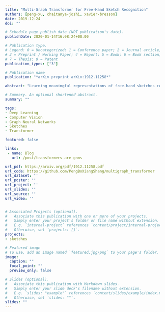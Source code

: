```yaml
---
title: "Multi-Graph Transformer for Free-Hand Sketch Recognition"
authors: [peng-xu, chaitanya-joshi, xavier-bresson]
date: 2019-12-24
doi: ""

# Schedule page publish date (NOT publication's date).
publishDate: 2020-01-14T16:08:24+08:00

# Publication type.
# Legend: 0 = Uncategorized; 1 = Conference paper; 2 = Journal article;
# 3 = Preprint / Working Paper; 4 = Report; 5 = Book; 6 = Book section;
# 7 = Thesis; 8 = Patent
publication_types: ["3"]

# Publication name
publication: "*arXiv preprint arXiv:1912.11258*"

abstract: "Learning meaningful representations of free-hand sketches remains a challenging task given the signal sparsity and the high-level abstraction of sketches. Existing techniques have focused on exploiting either the static nature of sketches with Convolutional Neural Networks (CNNs) or the temporal sequential property with Recurrent Neural Networks (RNNs). In this work, we propose a new representation of sketches as multiple sparsely connected graphs. We design a novel Graph Neural Network (GNN), the Multi-Graph Transformer (MGT), for learning representations of sketches from multiple graphs which simultaneously capture global and local geometric stroke structures, as well as temporal information. We report extensive numerical experiments on a sketch recognition task to demonstrate the performance of the proposed approach. Particularly, MGT applied on 414k sketches from Google QuickDraw: (i) achieves small recognition gap to the CNN-based performance upper bound (72.80% vs. 74.22%), and (ii) outperforms all RNN-based models by a significant margin. To the best of our knowledge, this is the first work proposing to represent sketches as graphs and apply GNNs for sketch recognition."

# Summary. An optional shortened abstract.
summary: ""

tags:
- Deep Learning
- Computer Vision
- Graph Neural Networks
- Sketches
- Transformer

featured: false

links:
 - name: Blog
   url: /post/transformers-are-gnns

url_pdf: https://arxiv.org/pdf/1912.11258.pdf
url_code: https://github.com/PengBoXiangShang/multigraph_transformer
url_dataset: ''
url_poster: ''
url_project: ''
url_slides: ''
url_source: ''
url_video: ''


# Associated Projects (optional).
#   Associate this publication with one or more of your projects.
#   Simply enter your project's folder or file name without extension.
#   E.g. `internal-project` references `content/project/internal-project/index.md`.
#   Otherwise, set `projects: []`.
projects:
- sketches

# Featured image
# To use, add an image named `featured.jpg/png` to your page's folder. 
image:
  caption: ""
  focal_point: ""
  preview_only: false

# Slides (optional).
#   Associate this publication with Markdown slides.
#   Simply enter your slide deck's filename without extension.
#   E.g. `slides: "example"` references `content/slides/example/index.md`.
#   Otherwise, set `slides: ""`.
slides: ""
---
```

